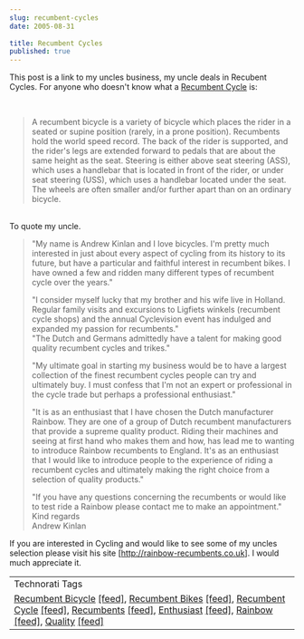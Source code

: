 ```yaml
---
slug: recumbent-cycles
date: 2005-08-31
 
title: Recumbent Cycles
published: true
---
```

This post is a link to my uncles business, my uncle deals in Recubent Cycles. For anyone who doesn't know what a <a href="http://en.wikipedia.org/wiki/Recumbent" rel="tag">Recumbent Cycle</a> is:<p /><br /><blockquote class="posterous_medium_quote">A recumbent bicycle is a variety of bicycle which places the rider in a seated or supine position (rarely, in a prone position). Recumbents hold the world speed record. The back of the rider is supported, and the rider's legs are extended forward to pedals that are about the same height as the seat. Steering is either above seat steering (ASS), which uses a handlebar that is located in front of the rider, or under seat steering (USS), which uses a handlebar located under the seat. The wheels are often smaller and/or further apart than on an ordinary bicycle.</blockquote><br />To quote my uncle.<p /><blockquote>"My name is Andrew Kinlan and I love bicycles. I'm pretty much interested in just about every aspect of cycling from its history to its future, but have a particular and faithful interest in recumbent bikes. I have owned a few and ridden many different types of recumbent cycle over the years."<p />"I consider myself lucky that my brother and his wife live in Holland. Regular family visits and excursions to Ligfiets winkels (recumbent cycle shops) and the annual Cyclevision event has indulged and expanded my passion for recumbents."<br />"The Dutch and Germans admittedly have a talent for making good quality recumbent cycles and trikes."<p />"My ultimate goal in starting my business would be to have a largest collection of the finest recumbent cycles people can try and ultimately buy. I must confess that I'm not an expert or professional in the cycle trade but perhaps a professional enthusiast."<p />"It is as an enthusiast that I have chosen the Dutch manufacturer Rainbow. They are one of a group of Dutch recumbent manufacturers that provide a supreme quality product. Riding their machines and seeing at first hand who makes them and how, has lead me to wanting to introduce Rainbow recumbents to England. It's as an enthusiast that I would like to introduce people to the experience of riding a recumbent cycles and ultimately making the right choice from a selection of quality products."<p />"If you have any questions concerning the recumbents or would like to test ride a Rainbow please contact me to make an appointment."<br />Kind regards<br />Andrew Kinlan</blockquote><p />If you are interested in Cycling and would like to see some of my uncles selection please visit his site [<a href="http://rainbow-recumbents.co.uk">http://rainbow-recumbents.co.uk</a>]. I would much appreciate it.<p /><table class="TechnoratiHead TagHeader">
<tr><td>Technorati Tags</td></tr>
<tr class="Technorati"><td>
<a href="http://www.technorati.com/tag/Recumbent%20Bicycle" class="Tag" rel="tag">Recumbent Bicycle</a> <a href="http://feeds.technorati.com/feed/posts/tag/Recumbent%20Bicycle" class="Tag">[feed]</a>, <a href="http://www.technorati.com/tag/Recumbent%20Bikes" class="Tag" rel="tag">Recumbent Bikes</a> <a href="http://feeds.technorati.com/feed/posts/tag/Recumbent%20Bikes" class="Tag">[feed]</a>, <a href="http://www.technorati.com/tag/Recumbent%20Cycle" class="Tag" rel="tag">Recumbent Cycle</a> <a href="http://feeds.technorati.com/feed/posts/tag/Recumbent%20Cycle" class="Tag">[feed]</a>, <a href="http://www.technorati.com/tag/Recumbents" class="Tag" rel="tag">Recumbents</a> <a href="http://feeds.technorati.com/feed/posts/tag/Recumbents" class="Tag">[feed]</a>, <a href="http://www.technorati.com/tag/Enthusiast" class="Tag" rel="tag">Enthusiast</a> <a href="http://feeds.technorati.com/feed/posts/tag/Enthusiast" class="Tag">[feed]</a>, <a href="http://www.technorati.com/tag/Rainbow" class="Tag" rel="tag">Rainbow</a> <a href="http://feeds.technorati.com/feed/posts/tag/Rainbow" class="Tag">[feed]</a>, <a href="http://www.technorati.com/tag/Quality" class="Tag" rel="tag">Quality</a> <a href="http://feeds.technorati.com/feed/posts/tag/Quality" class="Tag">[feed]</a>
</td></tr>
</table><div class="blogger-post-footer"><img class="posterous_download_image" src="https://blogger.googleusercontent.com/tracker/8109338-112549410836849795?l=www.kinlan.co.uk%2Findex.html" height="1" alt="" width="1" /></div>

